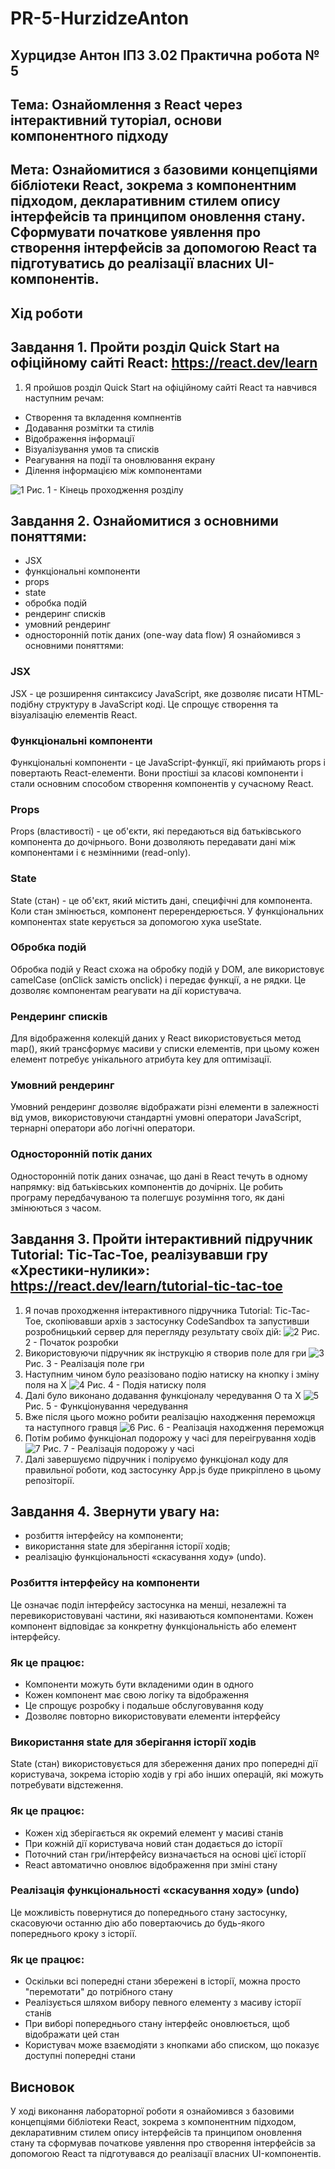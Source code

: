 # PR-5-HurzidzeAnton
## Хурцидзе Антон IПЗ 3.02 Практична робота № 5
## Тема: Ознайомлення з React через інтерактивний туторіал, основи компонентного підходу
## Мета: Ознайомитися з базовими концепціями бібліотеки React, зокрема з компонентним підходом, декларативним стилем опису інтерфейсів та принципом оновлення стану. Сформувати початкове уявлення про створення інтерфейсів за допомогою React та підготуватись до реалізації власних UI-компонентів.
## Хід роботи
## Завдання 1. Пройти розділ Quick Start на офіційному сайті React: https://react.dev/learn
1. Я пройшов розділ Quick Start на офіційному сайті React та навчився наступним речам:
- Створення та вкладення компнентів
- Додавання розмітки та стилів
- Відображення інформації
- Візуалізування умов та списків
- Реагування на події та оновлювання екрану
- Ділення інформацією між компонентами
  
![1](https://github.com/GAMECHl/PR-5-HurzidzeAnton/blob/main/1.png)
Рис. 1 - Кінець проходження розділу

## Завдання 2. Ознайомитися з основними поняттями:
- JSX
- функціональні компоненти
- props
- state
- обробка подій
- рендеринг списків
- умовний рендеринг
- односторонній потік даних (one-way data flow)
Я ознайомився з основними поняттями:
### JSX
JSX - це розширення синтаксису JavaScript, яке дозволяє писати HTML-подібну структуру в JavaScript коді. Це спрощує створення та візуалізацію елементів React.
### Функціональні компоненти
Функціональні компоненти - це JavaScript-функції, які приймають props і повертають React-елементи. Вони простіші за класові компоненти і стали основним способом створення компонентів у сучасному React.
### Props
Props (властивості) - це об'єкти, які передаються від батьківського компонента до дочірнього. Вони дозволяють передавати дані між компонентами і є незмінними (read-only).
### State
State (стан) - це об'єкт, який містить дані, специфічні для компонента. Коли стан змінюється, компонент перерендерюється. У функціональних компонентах state керується за допомогою хука useState.
### Обробка подій
Обробка подій у React схожа на обробку подій у DOM, але використовує camelCase (onClick замість onclick) і передає функції, а не рядки. Це дозволяє компонентам реагувати на дії користувача.
### Рендеринг списків
Для відображення колекцій даних у React використовується метод map(), який трансформує масиви у списки елементів, при цьому кожен елемент потребує унікального атрибута key для оптимізації.
### Умовний рендеринг
Умовний рендеринг дозволяє відображати різні елементи в залежності від умов, використовуючи стандартні умовні оператори JavaScript, тернарні оператори або логічні оператори.
### Односторонній потік даних
Односторонній потік даних означає, що дані в React течуть в одному напрямку: від батьківських компонентів до дочірніх. Це робить програму передбачуваною та полегшує розуміння того, як дані змінюються з часом.

## Завдання 3. Пройти інтерактивний підручник Tutorial: Tic-Tac-Toe, реалізувавши гру «Хрестики-нулики»: https://react.dev/learn/tutorial-tic-tac-toe
1. Я почав проходження інтерактивного підручника Tutorial: Tic-Tac-Toe, скопіювавши архів з застосунку CodeSandbox та запустивши розробницький сервер для перегляду результату своїх дій:
![2](https://github.com/GAMECHl/PR-5-HurzidzeAnton/blob/main/2.png)
Рис. 2 - Початок розробки
2. Використовуючи підручник як інструкцію я створив поле для гри
![3](https://github.com/GAMECHl/PR-5-HurzidzeAnton/blob/main/3.png)
Рис. 3 - Реалізація поле гри
3. Наступним чином було реазізовано подію натиску на кнопку і зміну поля на Х
![4](https://github.com/GAMECHl/PR-5-HurzidzeAnton/blob/main/4.png)
Рис. 4 - Подія натиску поля
4. Далі було виконано додавання функціоналу чередування О та Х 
![5](https://github.com/GAMECHl/PR-5-HurzidzeAnton/blob/main/5.png)
Рис. 5 - Функціонування чередування
5. Вже після цього можно робити реалізацію находження переможця та наступного гравця
![6](https://github.com/GAMECHl/PR-5-HurzidzeAnton/blob/main/6.png)
Рис. 6 - Реалізація находження переможця
6. Потім робимо функціонал подорожу у часі для переігрування ходів
![7](https://github.com/GAMECHl/PR-5-HurzidzeAnton/blob/main/7.png)
Рис. 7 - Реалізація подорожу у часі
7. Далі завершуємо підручник і поліруємо функціонал коду для правильної роботи, код застосунку App.js буде прикріплено в цьому репозіторії.
## Завдання 4. Звернути увагу на:
- розбиття інтерфейсу на компоненти;
- використання state для зберігання історії ходів;
- реалізацію функціональності «скасування ходу» (undo).


### Розбиття інтерфейсу на компоненти
Це означає поділ інтерфейсу застосунка на менші, незалежні та перевикористовувані частини, які називаються компонентами. Кожен компонент відповідає за конкретну функціональність або елемент інтерфейсу.
### Як це працює:
- Компоненти можуть бути вкладеними один в одного 
- Кожен компонент має свою логіку та відображення
- Це спрощує розробку і подальше обслуговування коду
- Дозволяє повторно використовувати елементи інтерфейсу

### Використання state для зберігання історії ходів
State (стан) використовується для збереження даних про попередні дії користувача, зокрема історію ходів у грі або інших операцій, які можуть потребувати відстеження.
### Як це працює:
- Кожен хід зберігається як окремий елемент у масиві станів
- При кожній дії користувача новий стан додається до історії
- Поточний стан гри/інтерфейсу визначається на основі цієї історії
- React автоматично оновлює відображення при зміні стану

### Реалізація функціональності «скасування ходу» (undo)
Це можливість повернутися до попереднього стану застосунку, скасовуючи останню дію або повертаючись до будь-якого попереднього кроку з історії.
### Як це працює:
- Оскільки всі попередні стани збережені в історії, можна просто "перемотати" до потрібного стану
- Реалізується шляхом вибору певного елементу з масиву історії станів
- При виборі попереднього стану інтерфейс оновлюється, щоб відображати цей стан
- Користувач може взаємодіяти з кнопками або списком, що показує доступні попередні стани

## Висновок
У ході виконання лабораторної роботи я ознайомився з базовими концепціями бібліотеки React, зокрема з компонентним підходом, декларативним стилем опису інтерфейсів та принципом оновлення стану та сформував початкове уявлення про створення інтерфейсів за допомогою React та підготувався до реалізації власних UI-компонентів.
